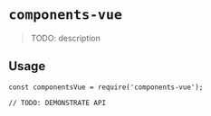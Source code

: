 # `components-vue`

> TODO: description

## Usage

```
const componentsVue = require('components-vue');

// TODO: DEMONSTRATE API
```
